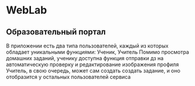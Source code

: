 # WebLab

## Образовательный портал 

В приложении есть два типа пользователей, каждый из которых обладает уникальными функциями: Ученик, Учитель
Помимо просмотра домашних заданий, ученику доступна функция отправки дз на автоматическую проверку и редактирование изображения профиля 
Учитель, в свою очередь, может сам создать создать задание, и оно отобразится у остальных пользователей сервиса 
